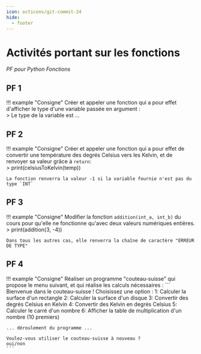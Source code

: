 ```yaml
---
icon: octicons/git-commit-24
hide:
  - footer
---
```

# Activités portant sur les fonctions
_PF pour Python Fonctions_
## PF 1
!!! example "Consigne"
    Créer et appeler une fonction qui a pour effet d'afficher le type d'une variable passée en argument :  
    > Le type de la variable est ...

## PF 2
!!! example "Consigne"
    Créer et appeler une fonction qui a pour effet de convertir une température des degrés Celsius vers les Kelvin, et de renvoyer sa valeur grâce à `return`:  
    > print(celsiusToKelvin(temp))

    La fonction renverra la valeur -1 si la variable fournie n'est pas du type `INT`

## PF 3
!!! example "Consigne"
    Modifier la fonction `addition(int_a, int_b)` du cours pour qu'elle ne fonctionne qu'avec deux valeurs numériques entières.
    > print(addition(3, -4))

    Dans tous les autres cas, elle renverra la chaîne de caractère "ERREUR DE TYPE"

## PF 4
!!! example "Consigne"
    Réaliser un programme "couteau-suisse" qui propose le menu suivant, et qui réalise les calculs nécessaires :
    ```
    Bienvenue dans le couteau-suisse ! Choisissez une option :
    1: Calculer la surface d'un rectangle
    2: Calculer la surface d'un disque
    3: Convertir des degrés Celsius en Kelvin
    4: Convertir des Kelvin en degrés Celsius
    5: Calculer le carré d'un nombre
    6: Afficher la table de multiplication d'un nombre (10 premiers)
    
    ... déroulement du programme ...
    
    Voulez-vous utiliser le couteau-suisse à nouveau ?
    oui/non
    ```